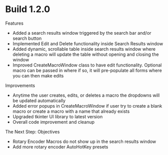 # Build 1.2.0
Features
* Added a search results window triggered by the search bar and/or search button
* Implemented Edit and Delete functionality inside Search Results window
* Added dynamic, scrollable table inside search results window where deleting a macro will update the table without opening and closing the window
* Improved CreateMacroWindow class to have edit functionality. Optional macro can be passed in where if so, it will pre-populate all forms where you can then make edits

Improvements
* Anytime the user creates, edits, or deletes a macro the dropdowns will be updated automatically
* Added error popups in CreateMacroWindow if user try to create a blank macro or create a macro with a name that already exists
* Upgraded tkinter UI library to latest version
* Overall code improvement and cleanup

The Next Step: Objectives
* Rotary Encoder Macros do not show up in the search results window
* Add more rotary encoder AutoHotKey presets 
